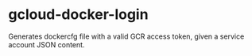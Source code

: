 # gcloud-docker-login
Generates dockercfg file with a valid GCR access token, given a service account JSON content.
